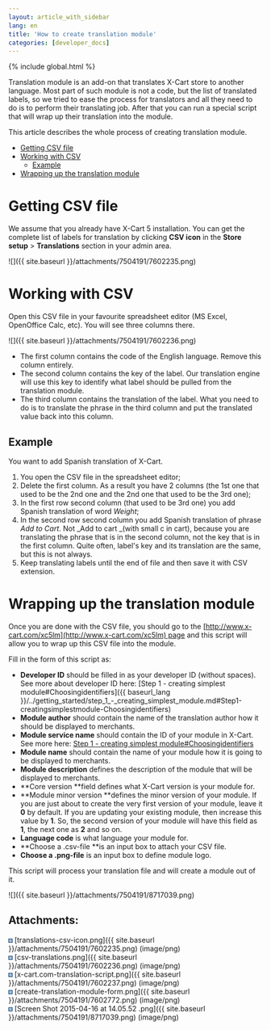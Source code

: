 ```yaml
---
layout: article_with_sidebar
lang: en
title: 'How to create translation module'
categories: [developer_docs]
---
```


{% include global.html %}

Translation module is an add-on that translates X-Cart store to another language. Most part of such module is not a code, but the list of translated labels, so we tried to ease the process for translators and all they need to do is to perform their translating job. After that you can run a special script that will wrap up their translation into the module.

This article describes the whole process of creating translation module.

*   [Getting CSV file](#getting-csv-file)
*   [Working with CSV](#working-with-csv)
    *   [Example](#example)
*   [Wrapping up the translation module](#wrapping-up-the-translation-module)

# Getting CSV file

We assume that you already have X-Cart 5 installation. You can get the complete list of labels for translation by clicking **CSV icon** in the **Store setup** > **Translations** section in your admin area.

![]({{ site.baseurl }}/attachments/7504191/7602235.png)

# Working with CSV

Open this CSV file in your favourite spreadsheet editor (MS Excel, OpenOffice Calc, etc). You will see three columns there.

![]({{ site.baseurl }}/attachments/7504191/7602236.png)

*   The first column contains the code of the English language. Remove this column entirely.
*   The second column contains the key of the label. Our translation engine will use this key to identify what label should be pulled from the translation module.
*   The third column contains the translation of the label. What you need to do is to translate the phrase in the third column and put the translated value back into this column.

## Example

You want to add Spanish translation of X-Cart.

1.  You open the CSV file in the spreadsheet editor;
2.  Delete the first column. As a result you have 2 columns (the 1st one that used to be the 2nd one and the 2nd one that used to be the 3rd one);
3.  In the first row second column (that used to be 3rd one) you add Spanish translation of word _Weight_;
4.  In the second row second column you add Spanish translation of phrase _Add to Cart_. Not _Add to cart _(with small c in cart), because you are translating the phrase that is in the second column, not the key that is in the first column. Quite often, label's key and its translation are the same, but this is not always.
5.  Keep translating labels until the end of file and then save it with CSV extension.

# Wrapping up the translation module

Once you are done with the CSV file, you should go to the [http://www.x-cart.com/xc5lm](http://www.x-cart.com/xc5lm) page and this script will allow you to wrap up this CSV file into the module.

Fill in the form of this script as:

*   **Developer ID** should be filled in as your developer ID (without spaces). See more about developer ID here: [Step 1 - creating simplest module#Choosingidentifiers]({{ baseurl_lang }}/../getting_started/step_1_-_creating_simplest_module.md#Step1-creatingsimplestmodule-Choosingidentifiers)
*   **Module author** should contain the name of the translation author how it should be displayed to merchants.
*   **Module service name** should contain the ID of your module in X-Cart. See more here: [Step 1 - creating simplest module#Choosingidentifiers](Step-1---creating-simplest-module_524296.html#Step1-creatingsimplestmodule-Choosingidentifiers)
*   **Module name** should contain the name of your module how it is going to be displayed to merchants.
*   **Module description** defines the description of the module that will be displayed to merchants.
*   **Core version **field defines what X-Cart version is your module for.
*   **Module minor version **defines the minor version of your module. If you are just about to create the very first version of your module, leave it **0** by default. If you are updating your existing module, then increase this value by **1**. So, the second version of your module will have this field as **1**, the next one as **2[](https://i.imgur.com/xMw4swO.png)** and so on.
*   **Language code** is what language your module for.
*   **Choose a .csv-file **is an input box to attach your CSV file.
*   **Choose a .png-file** is an input box to define module logo.

This script will process your translation file and will create a module out of it.

![]({{ site.baseurl }}/attachments/7504191/8717039.png)

## Attachments:

![](images/icons/bullet_blue.gif) [translations-csv-icon.png]({{ site.baseurl }}/attachments/7504191/7602235.png) (image/png)  
![](images/icons/bullet_blue.gif) [csv-translations.png]({{ site.baseurl }}/attachments/7504191/7602236.png) (image/png)  
![](images/icons/bullet_blue.gif) [x-cart.com-translation-script.png]({{ site.baseurl }}/attachments/7504191/7602237.png) (image/png)  
![](images/icons/bullet_blue.gif) [create-translation-module-form.png]({{ site.baseurl }}/attachments/7504191/7602772.png) (image/png)  
![](images/icons/bullet_blue.gif) [Screen Shot 2015-04-16 at 14.05.52 .png]({{ site.baseurl }}/attachments/7504191/8717039.png) (image/png)